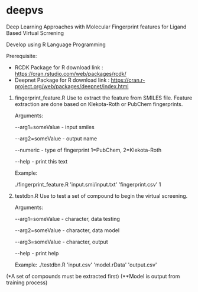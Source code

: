 # deepvs
Deep Learning Approaches with Molecular Fingerprint features for Ligand Based Virtual Scrrening

Develop using R Language Programming

Prerequisite:
- RCDK Package for R
  download link : https://cran.rstudio.com/web/packages/rcdk/
- Deepnet Package for R
  download link : https://cran.r-project.org/web/packages/deepnet/index.html


1. fingerprint_feature.R
Use to extract the feature from SMILES file. Feature extraction are done based on Klekota-Roth or PubChem fingerprints.

      Arguments:
      
      --arg1=someValue   - input smiles
      
      --arg2=someValue   - output name
      
      --numeric         - type of fingerprint 1=PubChem, 2=Klekota-Roth
      
      --help            - print this text
      
      Example:
      
      ./fingerprint_feature.R 'input.smi/input.txt' 'fingerprint.csv' 1


2. testdbn.R
Use to test a set of compound to begin the virtual screening.
 
      Arguments:

      --arg1=someValue   - character, data testing
      
      --arg2=someValue   - character, data model
      
      --arg3=someValue   - character, output
      
      --help              - print help
      
      
      Example:
      ./testdbn.R 'input.csv' 'model.rData' 'output.csv'

(*A set of compounds must be extracted first)
(**Model is output from training process)
